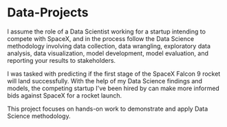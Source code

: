 # Data-Projects

I assume the role of a Data Scientist working for a startup intending to compete with SpaceX, and in the process follow the Data Science methodology involving data collection, data wrangling, exploratory data analysis, data visualization, model development, model evaluation, and reporting your results to stakeholders.  

I was tasked with predicting if the first stage of the SpaceX Falcon 9 rocket will land successfully. With the help of my Data Science findings and models, the competing startup I've been hired by can make more informed bids against SpaceX for a rocket launch.  

This project focuses on hands-on work to demonstrate and apply Data Science methodology.
